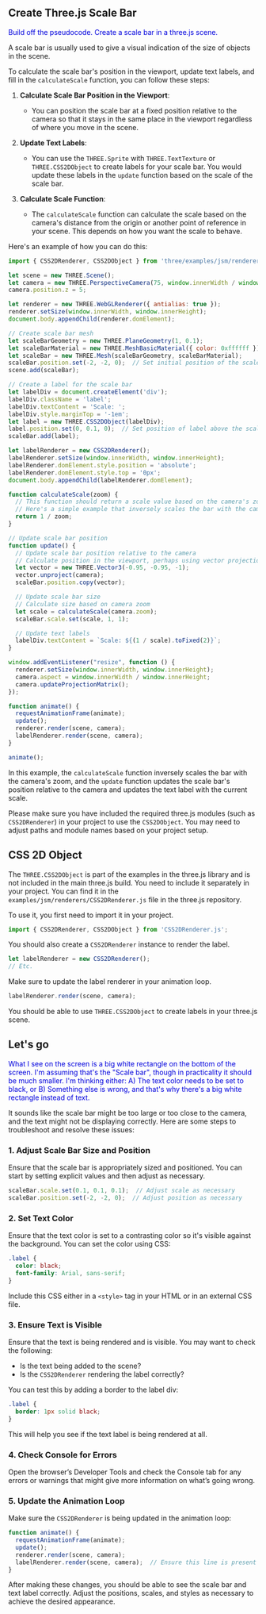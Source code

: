 ## Create Three.js Scale Bar

<span style="color:#0000dd;">Build off the pseudocode.  Create a scale bar in a three.js scene.</span>

A scale bar is usually used to give a visual indication of the size of objects in the scene.

To calculate the scale bar's position in the viewport, update text labels, and fill in the `calculateScale` function, you can follow these steps:

1. **Calculate Scale Bar Position in the Viewport**: 
   - You can position the scale bar at a fixed position relative to the camera so that it stays in the same place in the viewport regardless of where you move in the scene.

2. **Update Text Labels**: 
   - You can use the `THREE.Sprite` with `THREE.TextTexture` or `THREE.CSS2DObject` to create labels for your scale bar. You would update these labels in the `update` function based on the scale of the scale bar.

3. **Calculate Scale Function**: 
   - The `calculateScale` function can calculate the scale based on the camera's distance from the origin or another point of reference in your scene. This depends on how you want the scale to behave.

Here's an example of how you can do this:

```javascript
import { CSS2DRenderer, CSS2DObject } from 'three/examples/jsm/renderers/CSS2DRenderer.js';

let scene = new THREE.Scene();
let camera = new THREE.PerspectiveCamera(75, window.innerWidth / window.innerHeight, 0.1, 1000);
camera.position.z = 5;

let renderer = new THREE.WebGLRenderer({ antialias: true });
renderer.setSize(window.innerWidth, window.innerHeight);
document.body.appendChild(renderer.domElement);

// Create scale bar mesh
let scaleBarGeometry = new THREE.PlaneGeometry(1, 0.1);
let scaleBarMaterial = new THREE.MeshBasicMaterial({ color: 0xffffff });
let scaleBar = new THREE.Mesh(scaleBarGeometry, scaleBarMaterial);
scaleBar.position.set(-2, -2, 0);  // Set initial position of the scale bar
scene.add(scaleBar);

// Create a label for the scale bar
let labelDiv = document.createElement('div');
labelDiv.className = 'label';
labelDiv.textContent = 'Scale: ';
labelDiv.style.marginTop = '-1em';
let label = new THREE.CSS2DObject(labelDiv);
label.position.set(0, 0.1, 0);  // Set position of label above the scale bar
scaleBar.add(label);

let labelRenderer = new CSS2DRenderer();
labelRenderer.setSize(window.innerWidth, window.innerHeight);
labelRenderer.domElement.style.position = 'absolute';
labelRenderer.domElement.style.top = '0px';
document.body.appendChild(labelRenderer.domElement);

function calculateScale(zoom) {
  // This function should return a scale value based on the camera's zoom
  // Here's a simple example that inversely scales the bar with the camera's zoom
  return 1 / zoom;
}

// Update scale bar position
function update() {
  // Update scale bar position relative to the camera
  // Calculate position in the viewport, perhaps using vector projection
  let vector = new THREE.Vector3(-0.95, -0.95, -1);
  vector.unproject(camera);
  scaleBar.position.copy(vector);

  // Update scale bar size
  // Calculate size based on camera zoom
  let scale = calculateScale(camera.zoom);
  scaleBar.scale.set(scale, 1, 1);

  // Update text labels
  labelDiv.textContent = `Scale: ${(1 / scale).toFixed(2)}`;
}

window.addEventListener("resize", function () {
  renderer.setSize(window.innerWidth, window.innerHeight);
  camera.aspect = window.innerWidth / window.innerHeight;
  camera.updateProjectionMatrix();
});

function animate() {
  requestAnimationFrame(animate);
  update();
  renderer.render(scene, camera);
  labelRenderer.render(scene, camera);
}

animate();
```

In this example, the `calculateScale` function inversely scales the bar with the camera's zoom, and the `update` function updates the scale bar's position relative to the camera and updates the text label with the current scale.

Please make sure you have included the required three.js modules (such as `CSS2DRenderer`) in your project to use the `CSS2DObject`. You may need to adjust paths and module names based on your project setup.

## CSS 2D Object

The `THREE.CSS2DObject` is part of the examples in the three.js library and is not included in the main three.js build. You need to include it separately in your project. You can find it in the `examples/jsm/renderers/CSS2DRenderer.js` file in the three.js repository.

To use it, you first need to import it in your project.

```js
import { CSS2DRenderer, CSS2DObject } from 'CSS2DRenderer.js';
```

You should also create a `CSS2DRenderer` instance to render the label.

```js
let labelRenderer = new CSS2DRenderer();
// Etc.
```

Make sure to update the label renderer in your animation loop.

```javascript
labelRenderer.render(scene, camera);
```

You should be able to use `THREE.CSS2DObject` to create labels in your three.js scene.

## Let's go

<span style="color:#0000dd;">What I see on the screen is a big white rectangle on the bottom of the screen.  I'm assuming that's the "Scale bar", though in practicality it should be much smaller.  I'm thinking either: A) The text color needs to be set to black, or B) Something else is wrong, and that's why there's a big white rectangle instead of text.</span>

It sounds like the scale bar might be too large or too close to the camera, and the text might not be displaying correctly. Here are some steps to troubleshoot and resolve these issues:

### 1. Adjust Scale Bar Size and Position

Ensure that the scale bar is appropriately sized and positioned. You can start by setting explicit values and then adjust as necessary.

```javascript
scaleBar.scale.set(0.1, 0.1, 0.1);  // Adjust scale as necessary
scaleBar.position.set(-2, -2, 0);  // Adjust position as necessary
```

### 2. Set Text Color

Ensure that the text color is set to a contrasting color so it's visible against the background. You can set the color using CSS:

```css
.label {
  color: black;
  font-family: Arial, sans-serif;
}
```

Include this CSS either in a `<style>` tag in your HTML or in an external CSS file.

### 3. Ensure Text is Visible

Ensure that the text is being rendered and is visible. You may want to check the following:

- Is the text being added to the scene?
- Is the `CSS2DRenderer` rendering the label correctly?

You can test this by adding a border to the label div:

```css
.label {
  border: 1px solid black;
}
```

This will help you see if the text label is being rendered at all.

### 4. Check Console for Errors

Open the browser’s Developer Tools and check the Console tab for any errors or warnings that might give more information on what’s going wrong.

### 5. Update the Animation Loop

Make sure the `CSS2DRenderer` is being updated in the animation loop:

```javascript
function animate() {
  requestAnimationFrame(animate);
  update();
  renderer.render(scene, camera);
  labelRenderer.render(scene, camera);  // Ensure this line is present
}
```

After making these changes, you should be able to see the scale bar and text label correctly. Adjust the positions, scales, and styles as necessary to achieve the desired appearance.

<br>
